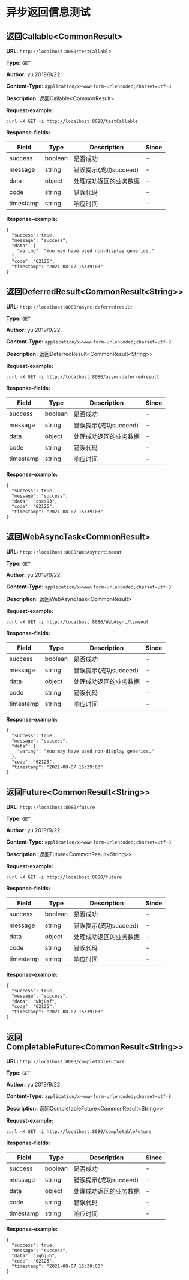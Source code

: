 
# 异步返回信息测试
## 返回Callable&lt;CommonResult&gt;
**URL:** `http://localhost:8080/testCallable`

**Type:** `GET`

**Author:** yu 2019/9/22.

**Content-Type:** `application/x-www-form-urlencoded;charset=utf-8`

**Description:** 返回Callable&lt;CommonResult&gt;





**Request-example:**
```
curl -X GET -i http://localhost:8080/testCallable
```
**Response-fields:**

Field | Type|Description|Since
---|---|---|---
success|boolean|是否成功|-
message|string|错误提示(成功succeed)|-
data|object|处理成功返回的业务数据|-
code|string|错误代码|-
timestamp|string|响应时间|-

**Response-example:**
```
{
  "success": true,
  "message": "success",
  "data": {
    "waring": "You may have used non-display generics."
  },
  "code": "62125",
  "timestamp": "2021-08-07 15:39:03"
}
```

## 返回DeferredResult&lt;CommonResult&lt;String&gt;&gt;
**URL:** `http://localhost:8080/async-deferredresult`

**Type:** `GET`

**Author:** yu 2019/9/22.

**Content-Type:** `application/x-www-form-urlencoded;charset=utf-8`

**Description:** 返回DeferredResult&lt;CommonResult&lt;String&gt;&gt;





**Request-example:**
```
curl -X GET -i http://localhost:8080/async-deferredresult
```
**Response-fields:**

Field | Type|Description|Since
---|---|---|---
success|boolean|是否成功|-
message|string|错误提示(成功succeed)|-
data|object|处理成功返回的业务数据|-
code|string|错误代码|-
timestamp|string|响应时间|-

**Response-example:**
```
{
  "success": true,
  "message": "success",
  "data": "csxs93",
  "code": "62125",
  "timestamp": "2021-08-07 15:39:03"
}
```

## 返回WebAsyncTask&lt;CommonResult&gt;
**URL:** `http://localhost:8080/WebAsync/timeout`

**Type:** `GET`

**Author:** yu 2019/9/22.

**Content-Type:** `application/x-www-form-urlencoded;charset=utf-8`

**Description:** 返回WebAsyncTask&lt;CommonResult&gt;





**Request-example:**
```
curl -X GET -i http://localhost:8080/WebAsync/timeout
```
**Response-fields:**

Field | Type|Description|Since
---|---|---|---
success|boolean|是否成功|-
message|string|错误提示(成功succeed)|-
data|object|处理成功返回的业务数据|-
code|string|错误代码|-
timestamp|string|响应时间|-

**Response-example:**
```
{
  "success": true,
  "message": "success",
  "data": {
    "waring": "You may have used non-display generics."
  },
  "code": "62125",
  "timestamp": "2021-08-07 15:39:03"
}
```

## 返回Future&lt;CommonResult&lt;String&gt;&gt;
**URL:** `http://localhost:8080/future`

**Type:** `GET`

**Author:** yu 2019/9/22.

**Content-Type:** `application/x-www-form-urlencoded;charset=utf-8`

**Description:** 返回Future&lt;CommonResult&lt;String&gt;&gt;





**Request-example:**
```
curl -X GET -i http://localhost:8080/future
```
**Response-fields:**

Field | Type|Description|Since
---|---|---|---
success|boolean|是否成功|-
message|string|错误提示(成功succeed)|-
data|object|处理成功返回的业务数据|-
code|string|错误代码|-
timestamp|string|响应时间|-

**Response-example:**
```
{
  "success": true,
  "message": "success",
  "data": "whj0sf",
  "code": "62125",
  "timestamp": "2021-08-07 15:39:03"
}
```

## 返回CompletableFuture&lt;CommonResult&lt;String&gt;&gt;
**URL:** `http://localhost:8080/completableFuture`

**Type:** `GET`

**Author:** yu 2019/9/22.

**Content-Type:** `application/x-www-form-urlencoded;charset=utf-8`

**Description:** 返回CompletableFuture&lt;CommonResult&lt;String&gt;&gt;





**Request-example:**
```
curl -X GET -i http://localhost:8080/completableFuture
```
**Response-fields:**

Field | Type|Description|Since
---|---|---|---
success|boolean|是否成功|-
message|string|错误提示(成功succeed)|-
data|object|处理成功返回的业务数据|-
code|string|错误代码|-
timestamp|string|响应时间|-

**Response-example:**
```
{
  "success": true,
  "message": "success",
  "data": "ighjuh",
  "code": "62125",
  "timestamp": "2021-08-07 15:39:03"
}
```

